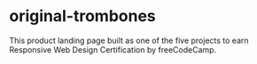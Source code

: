 # original-trombones
This product landing page built as one of the five projects to earn Responsive Web Design Certification by freeCodeCamp.
